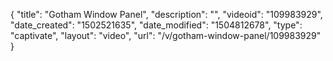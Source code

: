 {
    "title": "Gotham Window Panel",
    "description": "",
    "videoid": "109983929",
    "date_created": "1502521635",
    "date_modified": "1504812678",
    "type": "captivate",
    "layout": "video",
    "url": "\/v\/gotham-window-panel\/109983929"
}